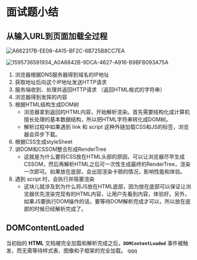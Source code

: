 # 面试题小结

 

## 从输入URL到页面加载全过程

![A662317B-EE08-4A15-BF2C-6B725B8CC7EA](/optimization/A662317B-EE08-4A15-BF2C-6B725B8CC7EA.jpg)

![1595736591934_A0A6842B-9DCA-4627-A916-B9BFB093A75A](/optimization/1595736591934_A0A6842B-9DCA-4627-A916-B9BFB093A75A.png)

1. 浏览器根据DNS服务器得到域名的IP地址
2. 获取地址后向这个IP地址发送HTTP请求
3. 服务端收到、处理并返回HTTP请求  （返回HTML格式的字符串）
4. 浏览器得到发挥的内容
5. 根据HTML结构生成DOM树
   * 浏览器拿到返回的HTML内容，开始解析渲染。首先需要结构化成计算机擅长处理的基本数据结构，所以把HTML字符串转化成DOM树。
   * 解析过程中如果遇到   link 和  script  这种外链加载CSS和JS的标签，浏览器会异步下载。
6. 根据CSS生成styleSheet
7. 讲DOM和CSSOM整合形成RenderTree
   - 这就是为什么要将CSS放在HTML头部的原因，可以让浏览器尽早生成CSSOM，然后再解析HTML之后可一次性生成最终的RenderTree，渲染一次即可。如果放在底部，会出现渲染卡顿的情况，影响性能和体验。
8. 遇到 script 时，会执行并阻塞渲染
   - 这块儿就涉及到为什么将JS放在HTML底部，因为放在底部可以保证让浏览器优先渲染完现有的HTML内容，让用户先看到内容，体验好。另外，如果JS要执行DOM操作的话，要等待DOM解析完成才可以，所以放在底部的时候已经解析完成了。

## DOMContentLoaded

当初始的 **HTML** 文档被完全加载和解析完成之后，**`DOMContentLoaded`** 事件被触发，而无需等待样式表、图像和子框架的完全加载。
qqq



